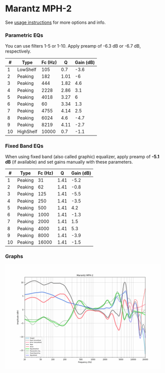 # Marantz MPH-2
See [usage instructions](https://github.com/jaakkopasanen/AutoEq#usage) for more options and info.

### Parametric EQs
You can use filters 1-5 or 1-10. Apply preamp of -6.3 dB or -6.7 dB, respectively.

|   # | Type      |   Fc (Hz) |    Q |   Gain (dB) |
|-----|-----------|-----------|------|-------------|
|   1 | LowShelf  |       105 | 0.7  |        -3.6 |
|   2 | Peaking   |       182 | 1.01 |        -6   |
|   3 | Peaking   |       444 | 1.82 |         4.6 |
|   4 | Peaking   |      2228 | 2.86 |         3.1 |
|   5 | Peaking   |      4018 | 3.27 |         6   |
|   6 | Peaking   |        60 | 3.34 |         1.3 |
|   7 | Peaking   |      4755 | 4.14 |         2.5 |
|   8 | Peaking   |      6024 | 4.6  |        -4.7 |
|   9 | Peaking   |      8219 | 4.11 |        -2.7 |
|  10 | HighShelf |     10000 | 0.7  |        -1.1 |

### Fixed Band EQs
When using fixed band (also called graphic) equalizer, apply preamp of **-5.1 dB** (if available) and set gains manually with these parameters.

|   # | Type    |   Fc (Hz) |    Q |   Gain (dB) |
|-----|---------|-----------|------|-------------|
|   1 | Peaking |        31 | 1.41 |        -5.2 |
|   2 | Peaking |        62 | 1.41 |        -0.8 |
|   3 | Peaking |       125 | 1.41 |        -5.5 |
|   4 | Peaking |       250 | 1.41 |        -3.5 |
|   5 | Peaking |       500 | 1.41 |         4.2 |
|   6 | Peaking |      1000 | 1.41 |        -1.3 |
|   7 | Peaking |      2000 | 1.41 |         1.5 |
|   8 | Peaking |      4000 | 1.41 |         5.3 |
|   9 | Peaking |      8000 | 1.41 |        -3.9 |
|  10 | Peaking |     16000 | 1.41 |        -1.5 |

### Graphs
![](./Marantz%20MPH-2.png)
